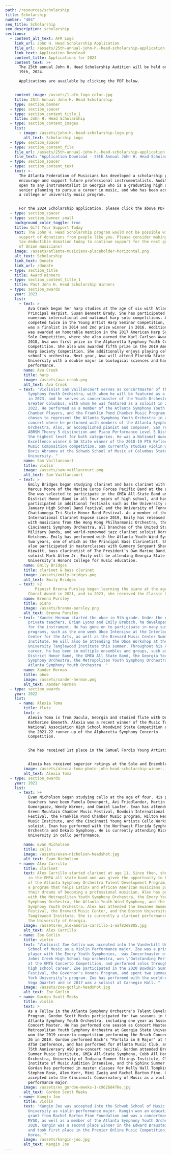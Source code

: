 ```yaml
---
path: /resources/scholarship
title: Scholarship
number: "404"
seo_title: Scholarship
seo_description: scholarship
sections:
  - content_alt_text: AFM Logo
    link_url: John H. Head Scholarship Application
    file_url: /assets/25th-annual-john-h.-head-scholarship-application.pdf
    link_text: Application Download
    content_title: Applications for 2024
    content_text: >+
      The 25th annual John H. Head Scholarship Audition will be held on May
      19th, 2024. 

      Applications are available by clicking the PDF below.


    content_image: /assets/1-afm_logo_color.jpg
    title: 25th Annual John H. Head Scholarship
    type: section_banner
  - type: section_spacer
  - type: section_content_title_1
    title: John H. Head Scholarship
  - type: section_content_images
    list:
      - image: /assets/john-h.-head-scholarship-logo.png
        alt_text: Scholarship Logo
  - type: section_spacer
  - type: section_content_file
    file_url: /assets/25th-annual-john-h.-head-scholarship-application.pdf
    file_text: "Application Download - 25th Annual John H. Head Scholarship "
  - type: section_spacer
  - type: section_content_text
    text: >-
      The Atlanta Federation of Musicians has developed a scholarship program to
      encourage and support future professional instrumentalists. Auditions are
      open to any instrumentalist in Georgia who is a graduating high school
      senior planning to pursue a career in music, and who has been accepted to
      a college or university music program.


      For the 2024 Scholarship application, please click the above PDF to download.
  - type: section_spacer
  - type: section_banner_small
    background_color_toggle: true
    title: Gift Your Support Today
    text: The John H. Head Scholarship program would not be possible without the
      support of donations from people like you. Please consider making a
      tax-deductible donation today to continue support for the next generation
      of Union musicians!
    image: /assets/atlanta-musicians-placeholder-horizontal.png
    alt_text: Scholarship
    link_text: Donate
    link_url: /donate
  - type: section_title
    title: Award Winners
  - type: section_content_title_1
    title: Past John H. Head Scholarship Winners
  - type: section_awards
    year: 2023
    list:
      - text: >
          Ava Crook began her harp studies at the age of six with Atlanta Opera
          Principal Harpist, Susan Bennett Brady. She has participated in
          numerous international and national harp solo competitions. Ava has
          competed twice in the Young Artist Harp Seminar Competition, where she
          was a finalist in 2014 and 2nd prize winner in 2016. Additionally, she
          was awarded an honorable mention in the 2017 American Harp Society
          Solo Competition, where she also earned the Karl Carlson Award. In
          2018, Ava won first prize in the Alpharetta Symphony Youth Concerto
          Competition. She also was awarded fifth prize in the 2019 American
          Harp Society Competition. She additionally enjoys playing cello in her
          school’s orchestra. Next year, Ava will attend Florida State
          University with a double major in biological sciences and harp
          performance. 
        name: Ava Crook
        title: harp
        image: /assets/ava-crook.png
        alt_text: Ava Crook
      - text: "Violinist Sam Vaillancourt serves as concertmaster of the Atlanta
          Symphony Youth Orchestra, with whom he will be featured as a soloist
          in 2023, and he serves as concertmaster of the Youth Orchestra of
          Greater Columbus, with whom he was featured as a soloist in 2021 and
          2022. He performed as a member of the Atlanta Symphony Youth Orchestra
          Chamber Players, and the Franklin Pond Chamber Music Program. He was
          chosen to represent the Atlanta Symphony Youth Orchestra in a chamber
          concert where he performed with members of the Atlanta Symphony
          Orchestra. Also, an accomplished pianist and composer, Sam received
          ABRSM Theory 5 distinction and Piano Performance Level 5 Distinction,
          the highest level for both categories. He was a National Award of
          Excellence winner & GA State winner of the 2018-19 PTA Reflections
          Music Composition competition. Sam currently studies violin with Prof.
          Boris Abramov at the Schwob School of Music at Columbus State
          University. "
        name: Sam Vaillancourt
        title: violin
        image: /assets/sam-vaillancourt.png
        alt_text: Sam Vaillancourt
      - text: >
          Emily Bridges began studying clarinet and bass clarinet with Sergeant
          Marcus Moore of the Marine Corps Forces Pacific Band at the age of 11.
          She was selected to participate in the GMEA All-State Band and
          District Honor Band in all four years of high school, and has
          participated in additional festivals such as the University of Georgia
          January High School Band Festival and the University of Tennessee at
          Chattanooga Tri-State Honor Band Festival. As a member of the Neo
          International Clarinet Exposé since 2019, Emily has released music
          with musicians from the Hong Kong Philharmonic Orchestra, the
          Cincinnati Symphony Orchestra, all branches of the United States
          Military Bands, and world-renowned jazz clarinet soloist Doreen
          Ketchens. Emily has performed with the Atlanta Youth Wind Symphony for
          two years, one of which as the Principal Bass Clarinetist. She has
          also participated in masterclasses with Gunnery Sergeant Shannon
          Kiewitt, bass clarinetist of The President’s Own Marine Band, and
          soloist Mark Allen Jr. Emily will be attending Georgia State
          University’s Honors College for music education. 
        name: Emily Bridges
        title: clarinet & bass clarinet
        image: /assets/emily-bridges.png
        alt_text: Emily Bridges
      - text: >2
             Pianist Brenna Pursley began learning the piano at the age of thirteen under Holly Adkinson and Dr. Grace Huang. Since then, she has participated in the AMTA Sonata/Sonatina Festival, receiving Gold ratings for three years in a row. She participated twice in the AMTA eFestival, where she received two Gold ratings and the Judges Choice Award. Brenna is a two-time participant in the GMTA State Auditions, receiving Honorable Mention and Award of Excellence. Brenna has accompanied her high school chorus for the past two years in concerts and the Large Group Performance Evaluation, and has performed in chamber music recitals, community music events, and UGA-facilitated masterclasses. She received the National School 
          Choral Award in 2021, and in 2023, she received the Classic Center Cultural Foundation Performing Arts Scholarship. In addition, Brenna has finished as the Honorarian of the Oconee County High School's class of 2023. She has been accepted into the Hugh Hodgson School of Music at the University of Georgia, where she plans to pursue multiple degrees in piano with a minor in English. 
        name: Brenna Pursley
        title: piano
        image: /assets/brenna-pursley.png
        alt_text: Brenna Pursley
      - text: "Xander Herman started the oboe in 5th grade. Under the guidance of his
          private teachers, Brian Lyons and Emily Brebach, he developed a love
          for the instrument. He has gone on to participate in many summer music
          programs, such as the one week Oboe Intensive at the Interlochen
          Center for the Arts, as well as the Brevard Music Center Summer
          Institute. He will also be attending the Oboe Workshop at the Boston
          University Tanglewood Institute this summer. Throughout his Highschool
          career, he has been in multiple ensembles and groups, such as the GMEA
          District Honor Band, the GMEA All State Band, the Georgia Youth
          Symphony Orchestra, the Metropolitan Youth Symphony Orchestra, and the
          Atlanta Symphony Youth Orchestra. "
        name: Xander Herman
        title: oboe
        image: /assets/xander-herman.png
        alt_text: Xander Herman
  - type: section_awards
    year: 2022
    list:
      - name: Alexia Toma
        title: flute
        text: >
          Alexia Toma is from Dacula, Georgia and studied flute with Dr.
          Katherine Emeneth. Alexia was a recent winner of the Music Teachers
          National Association High School Woodwind State Competition and was
          the 2021-22 runner-up of the Alpharetta Symphony Concerto
          Competition. 


          She has received 1st place in the Samuel Fordis Young Artists Concerto Competition for both the 2021 and 2022 seasons. In addition to solo performance competitions, Alexia has also participated in the Georgia Music Educators District 13 Honor Bands, All State bands, as well as UGA’s Middle School Band Festival and UGA’s Janfest. 


          Alexia has received superior ratings at the Solo and Ensemble Festival and has been a member of the Dacula High School Marching Band for 2 years. In addition to her musical studies, Alexia is an accomplished scholar, as she is set to graduate as Dacula High’s Salutatorian for the class of 2022. Outside of school and music, she enjoys reading, running, and spending time with family. She plans on attending the University of Georgia in the fall and will pursue a double major in computer science and music. 
        image: /assets/alexia-toma-photo-john-head-scholarship-winner.jpeg
        alt_text: Alexia Toma
  - type: section_awards
    year: 2021
    list:
      - text: >+
          Evan Nicholson began studying cello at the age of four. His primary
          teachers have been Pamela Devenport, Avi Friedlander, Martin
          Gueorguiev, Wendy Warner, and Daniel Laufer. Evan has attended the
          Green Mountain Chamber Music Festival, Bowdoin International Music
          Festival, the Franklin Pond Chamber Music program, Hilton Head Chamber
          Music Institute, and the Cincinnati Young Artists Cello Workshop. As a
          soloist, Evan has performed with the Northwest Florida Symphony
          Orchestra and Dekalb Symphony. He is currently attending Rice
          University in cello performance.

        name: Evan Nicholson
        title: cello
        image: /assets/evan-nicholson-headshot.jpg
        alt_text: Evan Nicholson
      - name: Alex Carrillo
        title: clarinet
        text: Alex Carrillo started clarinet at age 11. Since then, she has participated
          in the GMEA all state band and was given the opportunity to be a part
          of the Atlanta Symphony Orchestra Talent Development Program, which is
          a program that helps Latinx and African American musicians pursue
          their dreams of becoming a professional musician. Alex has performed
          with the Metropolitan Youth Symphony Orchestra, the Emory Youth
          Symphony Orchestra, the Atlanta Youth Wind Symphony, and the Atlanta
          Symphony Youth Orchestra. Alex has attended the Sewanee Summer Music
          Festival, the Brevard Music Center, and the Boston University
          Tanglewood Institute. She is currently a clarinet performance major at
          the University of Georgia.
        image: /assets/ev_alexandria-carrillo-1-aaf83e8805.jpg
        alt_text: Alex Carrillo
      - name: Zoe Gotlin
        title: violin
        text: "Violinist Zoe Gotlin was accepted into the Vanderbilt University/Blair
          School of Music as a Violin Performance major. Zoe was a principal
          player with the Emory Youth Symphonies,  was Concertmaster of the
          Johns Creek High School top orchestra, won \"Outstanding Performer\"
          at the GMTA Concerto Competition, and performed solos throughout her
          high school career. Zoe participated in the 2020 Bowdoin Summer Music
          Festival, the Governor's Honors Program, and spent two summers at New
          York University's program. Zoe has performed with the world-renowned
          Vega Quartet and in 2017 was a soloist at Carnegie Hall. "
        image: /assets/zoe-gotlin-headshot.jpg
        alt_text: Zoe Gotlin
      - name: Gordon Scott Meeks
        title: violin
        text: >
          As a Fellow in the Atlanta Symphony Orchestra's Talent Development
          Program, Gordon Scott Meeks participated for two seasons in the
          Atlanta Symphony Youth Orchestra, including one year as Associate
          Concert Master. He has performed one season as Concert Master of the
          Metropolitan Youth Symphony Orchestra at Georgia State University, and
          won the 2019 concerto competition performing the Bruch Concerto, Op.
          26 in 2019. Gordon performed Bach's "Partita in E Major" at the 2018
          ATSA Conference, and has performed for Atlanta Music Club, and the
          75th Anniversary ASO pre-concert recital. Gordon attended Brevard
          Summer Music Institute, GMEA All-State Symphony, Cobb All Honors
          Orchestra, University of Indiana Summer Strings Institute, Cleveland
          Institute of Music Audition Intensive, and the Sphinx Summer Academy.
          Gordan has performed in master classes for Kelly Hall Tompkins,
          Stephen Rose, Alex Kerr, Mimi Zweig and Rachel Barton Pine. Gordon was
          accepted into the Cincinnati Conservatory of Music as a violin
          performance major. 
        image: /assets/ev_gordon-meeks-1-c962b8470e.jpg
        alt_text: Gordon Scott Meeks
      - name: Kangin Joo
        title: violin
        text: "Kangin Joo was accepted into the Schwob School of Music at Columbus State
          University as violin performance major. Kangin won an educational
          grant from Rachel Barton Pine Foundation and was a concertmaster in
          MYSO, as well as a member of the Atlanta Symphony Youth Orchestra. In
          2020, Kangin was a second place winner in the Edward Braustein Award
          and took first place in the Premier Online Music Competition, held in
          Korea. "
        image: /assets/kangin-joo.jpg
        alt_text: Kangin Joo
---
```

